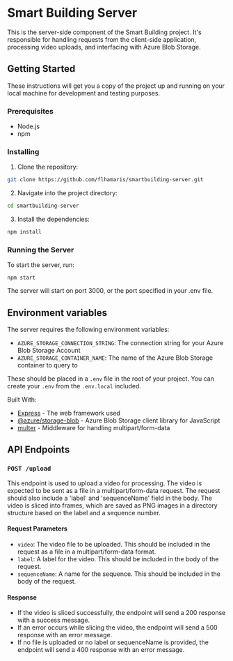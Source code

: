 # Smart Building Server

This is the server-side component of the Smart Building project. It's responsible for handling requests from the client-side application, processing video uploads, and interfacing with Azure Blob Storage.

## Getting Started

These instructions will get you a copy of the project up and running on your local machine for development and testing purposes.

### Prerequisites

- Node.js
- npm

### Installing

1. Clone the repository:

```sh
git clone https://github.com/flhamaris/smartbuilding-server.git
```

2. Navigate into the project directory:

```sh
cd smartbuilding-server
```

3. Install the dependencies:

```sh
npm install
```

### Running the Server

To start the server, run:

```
npm start
```

The server will start on port 3000, or the port specified in your .env file.

## Environment variables

The server requires the following environment variables:

- `AZURE_STORAGE_CONNECTION_STRING`: The connection string for your Azure Blob Storage Account
- `AZURE_STORAGE_CONTAINER_NAME`: The name of the Azure Blob Storage container to query to

These should be placed in a `.env` file in the root of your project. You can create your `.env` from the `.env.local` included.

Built With:

- [Express](https://expressjs.com/) - The web framework used
- [@azure/storage-blob](https://www.npmjs.com/package/@azure/storage-blob) - Azure Blob Storage client library for JavaScript
- [multer](https://www.npmjs.com/package/multer) - Middleware for handling multipart/form-data

## API Endpoints

### `POST /upload`

This endpoint is used to upload a video for processing. The video is expected to be sent as a file in a multipart/form-data request. The request should also include a 'label' and 'sequenceName' field in the body. The video is sliced into frames, which are saved as PNG images in a directory structure based on the label and a sequence number.

#### Request Parameters

- `video`: The video file to be uploaded. This should be included in the request as a file in a multipart/form-data format.
- `label`: A label for the video. This should be included in the body of the request.
- `sequenceName`: A name for the sequence. This should be included in the body of the request.

#### Response

- If the video is sliced successfully, the endpoint will send a 200 response with a success message.
- If an error occurs while slicing the video, the endpoint will send a 500 response with an error message.
- If no file is uploaded or no label or sequenceName is provided, the endpoint will send a 400 response with an error message.
